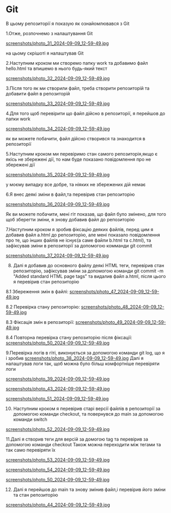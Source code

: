 # Git
В цьому репозиторії я показую як ознайомлювався з Git

1.Отже, розпочнемо з налаштування Git

[screenshots/photo_31_2024-09-09_12-59-49.jpg](https://github.com/T1mber-W0lf/Git/blob/main/screenshots/photo_31_2024-09-09_12-59-49.jpg)

на цьому скрішоті я налаштував Git 

2.Наступним кроком ми створемо папку work та добавимо файл hello.html та впишемо в нього будь-який текст

[screenshots/photo_32_2024-09-09_12-59-49.jpg](https://github.com/T1mber-W0lf/Git/blob/main/screenshots/photo_32_2024-09-09_12-59-49.jpg)

3.Після того як ми створили файл, треба створити репозиторій та добавити файл в репозиторій

[screenshots/photo_33_2024-09-09_12-59-49.jpg](https://github.com/T1mber-W0lf/Git/blob/main/screenshots/photo_33_2024-09-09_12-59-49.jpg)

4.Для того щоб перевірити що файл дійсно в репозиторії, я перейшов до папки work

[screenshots/photo_34_2024-09-09_12-59-49.jpg](https://github.com/T1mber-W0lf/Git/blob/main/screenshots/photo_34_2024-09-09_12-59-49.jpg)

як ви можете побачити, файл дійсно створився та знаходится в репозиторії

5.Наступним кроком ми перевіримо стан самого репозиторія,якщо є якісь не збережені дії, то нам буде показано повідомлення про не збережені дії

[screenshots/photo_35_2024-09-09_12-59-49.jpg](https://github.com/T1mber-W0lf/Git/blob/main/screenshots/photo_35_2024-09-09_12-59-49.jpg)

у моєму випадку все добре, та ніяких не збережених дій немає

6.Я внес деякі зміни в файл,та перевірив стан репозиторію

[screenshots/photo_36_2024-09-09_12-59-49.jpg](https://github.com/T1mber-W0lf/Git/blob/main/screenshots/photo_36_2024-09-09_12-59-49.jpg)

Як ви можете побачити, мені гіт показав, що файл було змінено, для того щоб зберегти зміни, я знову добавив файл до репозиторію

7.Наступним кроком я зробив фіксацію деяких файлів, перед цим я добавив файл a.html до репозиторію, але мені показало повідомлення про те, що інших файлів не існує(а саме файли b.html та c.html), та зафіксував зміни в репозиторії за допомогою комманди git commit

[screenshots/photo_37_2024-09-09_12-59-49.jpg](https://github.com/T1mber-W0lf/Git/blob/main/screenshots/photo_37_2024-09-09_12-59-49.jpg)

8. Далі я добавив до основного файлу деякі HTML теги, перевірив стан репозиторію, зафіксував зміни за допомогою команди git commit -m "Added standard HTML page tags" та видалив файл a.html, після цього я перевірив стан репозиторію

8.1 Збереження змін в файлі:
[screenshots/photo_47_2024-09-09_12-59-49.jpg](https://github.com/T1mber-W0lf/Git/blob/main/screenshots/photo_47_2024-09-09_12-59-49.jpg)

8.2 Перевірка стану репозиторію:
[screenshots/photo_48_2024-09-09_12-59-49.jpg](https://github.com/T1mber-W0lf/Git/blob/main/screenshots/photo_48_2024-09-09_12-59-49.jpg)

8.3 Фіксація змін в репозиторії:
[screenshots/photo_49_2024-09-09_12-59-49.jpg](https://github.com/T1mber-W0lf/Git/blob/main/screenshots/photo_49_2024-09-09_12-59-49.jpg)

8.4 Повторна перевірка стану репозиторію після фіксації:
[screenshots/photo_50_2024-09-09_12-59-49.jpg](https://github.com/T1mber-W0lf/Git/blob/main/screenshots/photo_50_2024-09-09_12-59-49.jpg)

9.Перевірка логів в гіті, виконується за допомогою команди git log, що я і зробив
[screenshots/photo_38_2024-09-09_12-59-49.jpg](https://github.com/T1mber-W0lf/Git/blob/main/screenshots/photo_38_2024-09-09_12-59-49.jpg)
Далі я налаштував логи так, щоб можна було більш комфортніше перевіряти логи

[screenshots/photo_39_2024-09-09_12-59-49.jpg](https://github.com/T1mber-W0lf/Git/blob/main/screenshots/photo_39_2024-09-09_12-59-49.jpg)

[screenshots/photo_43_2024-09-09_12-59-49.jpg](https://github.com/T1mber-W0lf/Git/blob/main/screenshots/photo_43_2024-09-09_12-59-49.jpg)

[screenshots/photo_51_2024-09-09_12-59-49.jpg](https://github.com/T1mber-W0lf/Git/blob/main/screenshots/photo_51_2024-09-09_12-59-49.jpg)

10. Наступним кроком я перевірив старі версії файлів в репозиторії за допомогою команди checkout, та повернувся до main за допомогою команди switch

[screenshots/photo_52_2024-09-09_12-59-49.jpg](https://github.com/T1mber-W0lf/Git/blob/main/screenshots/photo_52_2024-09-09_12-59-49.jpg)

11.Далі я створив теги для версій за домогою tag та перевірив за допомогою команди checkout
Також можна переходити між тегами та так само перевіряти їх

[screenshots/photo_53_2024-09-09_12-59-49.jpg](https://github.com/T1mber-W0lf/Git/blob/main/screenshots/photo_53_2024-09-09_12-59-49.jpg)

[screenshots/photo_54_2024-09-09_12-59-49.jpg](https://github.com/T1mber-W0lf/Git/blob/main/screenshots/photo_54_2024-09-09_12-59-49.jpg)

[screenshots/photo_50_2024-09-09_12-59-49.jpg](https://github.com/T1mber-W0lf/Git/blob/main/screenshots/photo_50_2024-09-09_12-59-49.jpg)

12. Далі я перейшов до main та знову змінив файл,і перевірив його зміни та стан репозиторію

[screenshots/photo_44_2024-09-09_12-59-49.jpg](https://github.com/T1mber-W0lf/Git/blob/main/screenshots/photo_44_2024-09-09_12-59-49.jpg)
